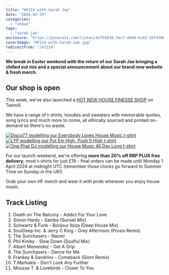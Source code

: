 ```yaml
---
title: "HF214 with Sarah Jae"
date: "2024-03-29"
categories:
  - "shows"
tags:
  - "sarah-jae"
enclosure: "https://pinecast.com/listen/41f55b38-3ec7-4048-bc62-2bf430b288a4.mp3 59126006 audio/mpeg "
coverImage: "HF214-with-Sarah-Jae.jpg"
redirectFrom: "/hf214"
---
```


**We break in Easter weekend with the return of our Sarah Jae bringing a chilled out mix and a special announcement about our brand new website & fresh merch.**

## Our shop is open

This week, we've also launched a [HOT NEW HOUSE FINESSE SHOP](/shop/) on Teemill.

We have a range of t-shirts, hoodies and sweaters with memorable quotes, song lyrics and much more to come, all ethically sourced and printed on-demand so there's no waste.

[![Disco77 modelling our Everybody Loves House Music t-shirt](/img/merch/Everybody-Loves-House-Music-tshirt-Disco77.jpg)](https://housefinesse.teemill.com/product/everybody-loves-house-music/)
[![LYP modelling our Put Em High, Push It High t-shirt](/img/merch/Put-Em-High-Push-It-High-tshirt-LYP.jpg)](https://housefinesse.teemill.com/product/put-em-high-push-it-high/)
[![One Phat DJ modelling our House Music All Day Long t-shirt](/img/merch/House-Music-All-Day-Long-tshirt-OnePhatDJ.jpg)](https://housefinesse.teemill.com/product/house-music-all-day-long/)

For our launch weekend, we're offering **more than 20% off RRP PLUS free delivery**, most t-shirts for just £19 - final orders can be made until Monday 1 April 2024 at midnight UTC (remember those clocks go forward to Summer Time on Sunday in the UK!)

Grab your own HF merch and wear it with pride wherever you enjoy house music.

## Track Listing

1. Death on The Balcony - Addict For Your Love
2. Simon Hardy - Samba (Sunset Mix)
3. Schwartz & Funk - Bonjour Ibiza (Deep House Mix)
4. SoulDeep Inc. & Jerry C King - Grey Afternoon (Prosis Remix)
5. The Sunchasers - Naomi
6. Phil Kinley - Slow Down (Soulful Mix)
7. Albert Menendez - Get A Grip
8. The Sunchasers - Dance for Me
9. Frankey & Sandrino - Comeback (Giom Remix)
10. T.Markakis - Don't Look Any Further
11. Mousse T. & Lovebirds - Closer To You
